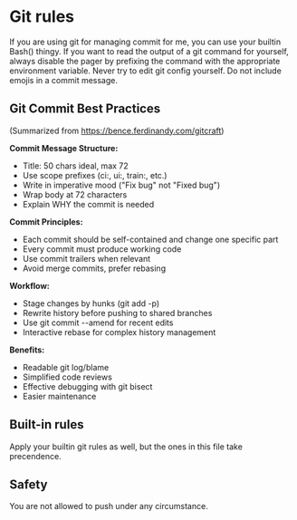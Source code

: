 # Git rules

If you are using git for managing commit for me, you can use your builtin
Bash() thingy. If you want to read the output of a git command for yourself,
always disable the pager by prefixing the command with the appropriate
environment variable. Never try to edit git config yourself. Do not include
emojis in a commit message.

## Git Commit Best Practices

(Summarized from https://bence.ferdinandy.com/gitcraft)

**Commit Message Structure:**
- Title: 50 chars ideal, max 72
- Use scope prefixes (ci:, ui:, train:, etc.)
- Write in imperative mood ("Fix bug" not "Fixed bug")
- Wrap body at 72 characters
- Explain WHY the commit is needed

**Commit Principles:**
- Each commit should be self-contained and change one specific part
- Every commit must produce working code
- Use commit trailers when relevant
- Avoid merge commits, prefer rebasing

**Workflow:**
- Stage changes by hunks (git add -p)
- Rewrite history before pushing to shared branches
- Use git commit --amend for recent edits
- Interactive rebase for complex history management

**Benefits:**
- Readable git log/blame
- Simplified code reviews
- Effective debugging with git bisect
- Easier maintenance

## Built-in rules

Apply your builtin git rules as well, but the ones in this file take precendence.

## Safety

You are not allowed to push under any circumstance.
